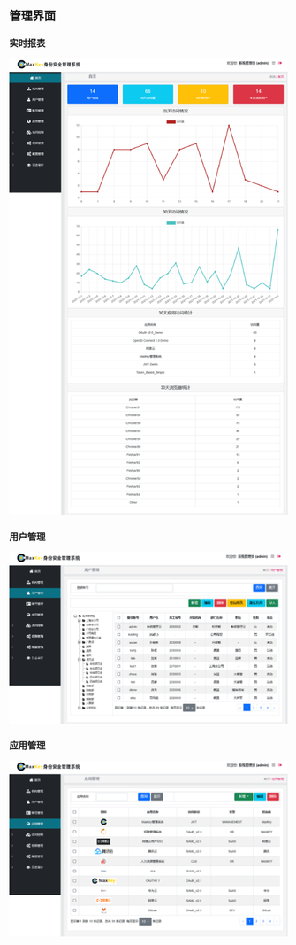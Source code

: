 <h2>管理界面</h2>

<h3>实时报表</h3>

<img src="/static/images/maxkey_mgt_rpt.png"   alt=""/>

<h3>用户管理</h3>

<img src="/static/images/maxkey_mgt_users.png" alt=""/>

<h3>应用管理</h3>

<img src="/static/images/maxkey_mgt_apps.png"   alt=""/>